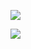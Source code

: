 ![](https://emojipedia-us.s3.dualstack.us-west-1.amazonaws.com/thumbs/120/microsoft/209/thinking-face_1f914.png)


[![](https://github-readme-stats.vercel.app/api?username=salmin89&count_private=true)](https://github.com/salmin89)

